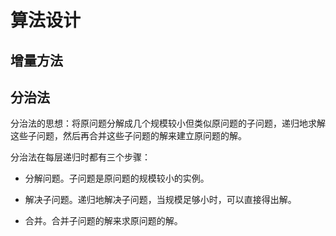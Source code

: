# 算法设计

## 增量方法

## 分治法

分治法的思想：将原问题分解成几个规模较小但类似原问题的子问题，递归地求解这些子问题，然后再合并这些子问题的解来建立原问题的解。

分治法在每层递归时都有三个步骤：

- 分解问题。子问题是原问题的规模较小的实例。

- 解决子问题。递归地解决子问题，当规模足够小时，可以直接得出解。

- 合并。合并子问题的解来求原问题的解。
